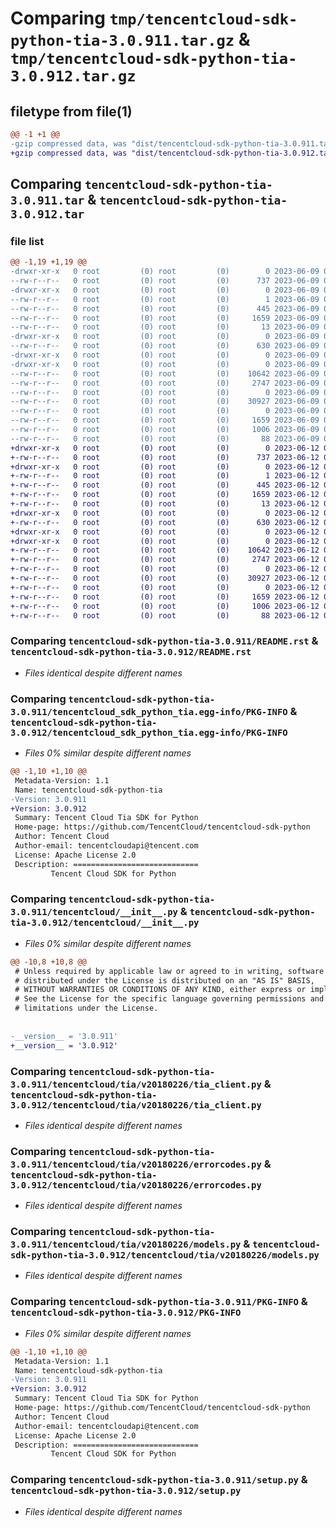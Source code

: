 # Comparing `tmp/tencentcloud-sdk-python-tia-3.0.911.tar.gz` & `tmp/tencentcloud-sdk-python-tia-3.0.912.tar.gz`

## filetype from file(1)

```diff
@@ -1 +1 @@
-gzip compressed data, was "dist/tencentcloud-sdk-python-tia-3.0.911.tar", last modified: Fri Jun  9 02:29:05 2023, max compression
+gzip compressed data, was "dist/tencentcloud-sdk-python-tia-3.0.912.tar", last modified: Mon Jun 12 03:13:53 2023, max compression
```

## Comparing `tencentcloud-sdk-python-tia-3.0.911.tar` & `tencentcloud-sdk-python-tia-3.0.912.tar`

### file list

```diff
@@ -1,19 +1,19 @@
-drwxr-xr-x   0 root         (0) root         (0)        0 2023-06-09 02:29:05.000000 tencentcloud-sdk-python-tia-3.0.911/
--rw-r--r--   0 root         (0) root         (0)      737 2023-06-09 02:29:05.000000 tencentcloud-sdk-python-tia-3.0.911/README.rst
-drwxr-xr-x   0 root         (0) root         (0)        0 2023-06-09 02:29:05.000000 tencentcloud-sdk-python-tia-3.0.911/tencentcloud_sdk_python_tia.egg-info/
--rw-r--r--   0 root         (0) root         (0)        1 2023-06-09 02:29:05.000000 tencentcloud-sdk-python-tia-3.0.911/tencentcloud_sdk_python_tia.egg-info/dependency_links.txt
--rw-r--r--   0 root         (0) root         (0)      445 2023-06-09 02:29:05.000000 tencentcloud-sdk-python-tia-3.0.911/tencentcloud_sdk_python_tia.egg-info/SOURCES.txt
--rw-r--r--   0 root         (0) root         (0)     1659 2023-06-09 02:29:05.000000 tencentcloud-sdk-python-tia-3.0.911/tencentcloud_sdk_python_tia.egg-info/PKG-INFO
--rw-r--r--   0 root         (0) root         (0)       13 2023-06-09 02:29:05.000000 tencentcloud-sdk-python-tia-3.0.911/tencentcloud_sdk_python_tia.egg-info/top_level.txt
-drwxr-xr-x   0 root         (0) root         (0)        0 2023-06-09 02:29:05.000000 tencentcloud-sdk-python-tia-3.0.911/tencentcloud/
--rw-r--r--   0 root         (0) root         (0)      630 2023-06-09 02:29:05.000000 tencentcloud-sdk-python-tia-3.0.911/tencentcloud/__init__.py
-drwxr-xr-x   0 root         (0) root         (0)        0 2023-06-09 02:29:05.000000 tencentcloud-sdk-python-tia-3.0.911/tencentcloud/tia/
-drwxr-xr-x   0 root         (0) root         (0)        0 2023-06-09 02:29:05.000000 tencentcloud-sdk-python-tia-3.0.911/tencentcloud/tia/v20180226/
--rw-r--r--   0 root         (0) root         (0)    10642 2023-06-09 02:29:05.000000 tencentcloud-sdk-python-tia-3.0.911/tencentcloud/tia/v20180226/tia_client.py
--rw-r--r--   0 root         (0) root         (0)     2747 2023-06-09 02:29:05.000000 tencentcloud-sdk-python-tia-3.0.911/tencentcloud/tia/v20180226/errorcodes.py
--rw-r--r--   0 root         (0) root         (0)        0 2023-06-09 02:29:05.000000 tencentcloud-sdk-python-tia-3.0.911/tencentcloud/tia/v20180226/__init__.py
--rw-r--r--   0 root         (0) root         (0)    30927 2023-06-09 02:29:05.000000 tencentcloud-sdk-python-tia-3.0.911/tencentcloud/tia/v20180226/models.py
--rw-r--r--   0 root         (0) root         (0)        0 2023-06-09 02:29:05.000000 tencentcloud-sdk-python-tia-3.0.911/tencentcloud/tia/__init__.py
--rw-r--r--   0 root         (0) root         (0)     1659 2023-06-09 02:29:05.000000 tencentcloud-sdk-python-tia-3.0.911/PKG-INFO
--rw-r--r--   0 root         (0) root         (0)     1006 2023-06-09 02:29:05.000000 tencentcloud-sdk-python-tia-3.0.911/setup.py
--rw-r--r--   0 root         (0) root         (0)       88 2023-06-09 02:29:05.000000 tencentcloud-sdk-python-tia-3.0.911/setup.cfg
+drwxr-xr-x   0 root         (0) root         (0)        0 2023-06-12 03:13:53.000000 tencentcloud-sdk-python-tia-3.0.912/
+-rw-r--r--   0 root         (0) root         (0)      737 2023-06-12 03:13:53.000000 tencentcloud-sdk-python-tia-3.0.912/README.rst
+drwxr-xr-x   0 root         (0) root         (0)        0 2023-06-12 03:13:53.000000 tencentcloud-sdk-python-tia-3.0.912/tencentcloud_sdk_python_tia.egg-info/
+-rw-r--r--   0 root         (0) root         (0)        1 2023-06-12 03:13:53.000000 tencentcloud-sdk-python-tia-3.0.912/tencentcloud_sdk_python_tia.egg-info/dependency_links.txt
+-rw-r--r--   0 root         (0) root         (0)      445 2023-06-12 03:13:53.000000 tencentcloud-sdk-python-tia-3.0.912/tencentcloud_sdk_python_tia.egg-info/SOURCES.txt
+-rw-r--r--   0 root         (0) root         (0)     1659 2023-06-12 03:13:53.000000 tencentcloud-sdk-python-tia-3.0.912/tencentcloud_sdk_python_tia.egg-info/PKG-INFO
+-rw-r--r--   0 root         (0) root         (0)       13 2023-06-12 03:13:53.000000 tencentcloud-sdk-python-tia-3.0.912/tencentcloud_sdk_python_tia.egg-info/top_level.txt
+drwxr-xr-x   0 root         (0) root         (0)        0 2023-06-12 03:13:53.000000 tencentcloud-sdk-python-tia-3.0.912/tencentcloud/
+-rw-r--r--   0 root         (0) root         (0)      630 2023-06-12 03:13:53.000000 tencentcloud-sdk-python-tia-3.0.912/tencentcloud/__init__.py
+drwxr-xr-x   0 root         (0) root         (0)        0 2023-06-12 03:13:53.000000 tencentcloud-sdk-python-tia-3.0.912/tencentcloud/tia/
+drwxr-xr-x   0 root         (0) root         (0)        0 2023-06-12 03:13:53.000000 tencentcloud-sdk-python-tia-3.0.912/tencentcloud/tia/v20180226/
+-rw-r--r--   0 root         (0) root         (0)    10642 2023-06-12 03:13:53.000000 tencentcloud-sdk-python-tia-3.0.912/tencentcloud/tia/v20180226/tia_client.py
+-rw-r--r--   0 root         (0) root         (0)     2747 2023-06-12 03:13:53.000000 tencentcloud-sdk-python-tia-3.0.912/tencentcloud/tia/v20180226/errorcodes.py
+-rw-r--r--   0 root         (0) root         (0)        0 2023-06-12 03:13:53.000000 tencentcloud-sdk-python-tia-3.0.912/tencentcloud/tia/v20180226/__init__.py
+-rw-r--r--   0 root         (0) root         (0)    30927 2023-06-12 03:13:53.000000 tencentcloud-sdk-python-tia-3.0.912/tencentcloud/tia/v20180226/models.py
+-rw-r--r--   0 root         (0) root         (0)        0 2023-06-12 03:13:53.000000 tencentcloud-sdk-python-tia-3.0.912/tencentcloud/tia/__init__.py
+-rw-r--r--   0 root         (0) root         (0)     1659 2023-06-12 03:13:53.000000 tencentcloud-sdk-python-tia-3.0.912/PKG-INFO
+-rw-r--r--   0 root         (0) root         (0)     1006 2023-06-12 03:13:53.000000 tencentcloud-sdk-python-tia-3.0.912/setup.py
+-rw-r--r--   0 root         (0) root         (0)       88 2023-06-12 03:13:53.000000 tencentcloud-sdk-python-tia-3.0.912/setup.cfg
```

### Comparing `tencentcloud-sdk-python-tia-3.0.911/README.rst` & `tencentcloud-sdk-python-tia-3.0.912/README.rst`

 * *Files identical despite different names*

### Comparing `tencentcloud-sdk-python-tia-3.0.911/tencentcloud_sdk_python_tia.egg-info/PKG-INFO` & `tencentcloud-sdk-python-tia-3.0.912/tencentcloud_sdk_python_tia.egg-info/PKG-INFO`

 * *Files 0% similar despite different names*

```diff
@@ -1,10 +1,10 @@
 Metadata-Version: 1.1
 Name: tencentcloud-sdk-python-tia
-Version: 3.0.911
+Version: 3.0.912
 Summary: Tencent Cloud Tia SDK for Python
 Home-page: https://github.com/TencentCloud/tencentcloud-sdk-python
 Author: Tencent Cloud
 Author-email: tencentcloudapi@tencent.com
 License: Apache License 2.0
 Description: ============================
         Tencent Cloud SDK for Python
```

### Comparing `tencentcloud-sdk-python-tia-3.0.911/tencentcloud/__init__.py` & `tencentcloud-sdk-python-tia-3.0.912/tencentcloud/__init__.py`

 * *Files 0% similar despite different names*

```diff
@@ -10,8 +10,8 @@
 # Unless required by applicable law or agreed to in writing, software
 # distributed under the License is distributed on an "AS IS" BASIS,
 # WITHOUT WARRANTIES OR CONDITIONS OF ANY KIND, either express or implied.
 # See the License for the specific language governing permissions and
 # limitations under the License.
 
 
-__version__ = '3.0.911'
+__version__ = '3.0.912'
```

### Comparing `tencentcloud-sdk-python-tia-3.0.911/tencentcloud/tia/v20180226/tia_client.py` & `tencentcloud-sdk-python-tia-3.0.912/tencentcloud/tia/v20180226/tia_client.py`

 * *Files identical despite different names*

### Comparing `tencentcloud-sdk-python-tia-3.0.911/tencentcloud/tia/v20180226/errorcodes.py` & `tencentcloud-sdk-python-tia-3.0.912/tencentcloud/tia/v20180226/errorcodes.py`

 * *Files identical despite different names*

### Comparing `tencentcloud-sdk-python-tia-3.0.911/tencentcloud/tia/v20180226/models.py` & `tencentcloud-sdk-python-tia-3.0.912/tencentcloud/tia/v20180226/models.py`

 * *Files identical despite different names*

### Comparing `tencentcloud-sdk-python-tia-3.0.911/PKG-INFO` & `tencentcloud-sdk-python-tia-3.0.912/PKG-INFO`

 * *Files 0% similar despite different names*

```diff
@@ -1,10 +1,10 @@
 Metadata-Version: 1.1
 Name: tencentcloud-sdk-python-tia
-Version: 3.0.911
+Version: 3.0.912
 Summary: Tencent Cloud Tia SDK for Python
 Home-page: https://github.com/TencentCloud/tencentcloud-sdk-python
 Author: Tencent Cloud
 Author-email: tencentcloudapi@tencent.com
 License: Apache License 2.0
 Description: ============================
         Tencent Cloud SDK for Python
```

### Comparing `tencentcloud-sdk-python-tia-3.0.911/setup.py` & `tencentcloud-sdk-python-tia-3.0.912/setup.py`

 * *Files identical despite different names*

